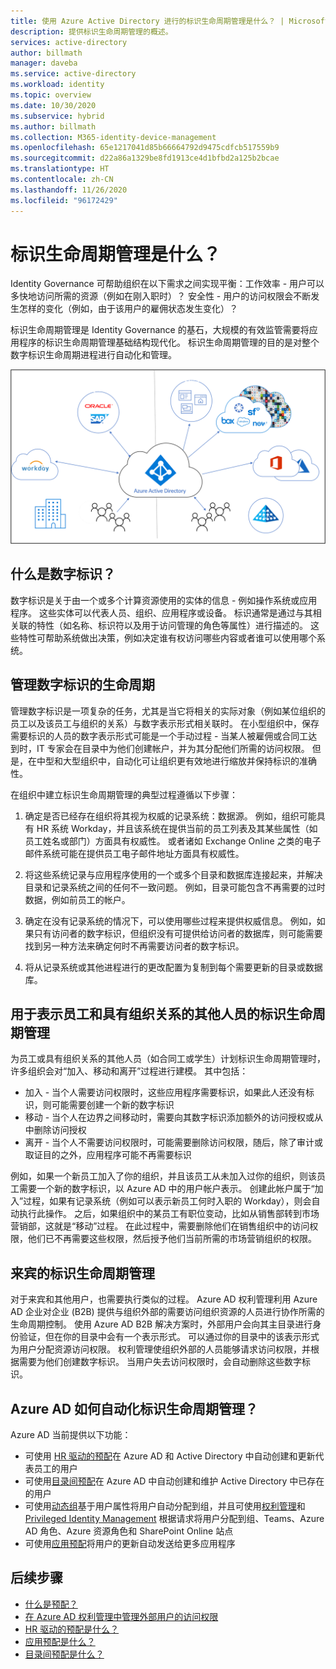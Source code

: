```yaml
---
title: 使用 Azure Active Directory 进行的标识生命周期管理是什么？ | Microsoft Docs
description: 提供标识生命周期管理的概述。
services: active-directory
author: billmath
manager: daveba
ms.service: active-directory
ms.workload: identity
ms.topic: overview
ms.date: 10/30/2020
ms.subservice: hybrid
ms.author: billmath
ms.collection: M365-identity-device-management
ms.openlocfilehash: 65e1217041d85b66664792d9475cdfcb517559b9
ms.sourcegitcommit: d22a86a1329be8fd1913ce4d1bfbd2a125b2bcae
ms.translationtype: HT
ms.contentlocale: zh-CN
ms.lasthandoff: 11/26/2020
ms.locfileid: "96172429"
---
```

# <a name="what-is-identity-lifecycle-management"></a>标识生命周期管理是什么？

Identity Governance 可帮助组织在以下需求之间实现平衡：工作效率 - 用户可以多快地访问所需的资源（例如在刚入职时）？ 安全性 - 用户的访问权限会不断发生怎样的变化（例如，由于该用户的雇佣状态发生变化）？

标识生命周期管理是 Identity Governance 的基石，大规模的有效监管需要将应用程序的标识生命周期管理基础结构现代化。 标识生命周期管理的目的是对整个数字标识生命周期进程进行自动化和管理。 

![云预配](media/what-is-provisioning/cloud-1.png)

## <a name="what-is-a-digital-identity"></a>什么是数字标识？

数字标识是关于由一个或多个计算资源使用的实体的信息 - 例如操作系统或应用程序。 这些实体可以代表人员、组织、应用程序或设备。  标识通常是通过与其相关联的特性（如名称、标识符以及用于访问管理的角色等属性）进行描述的。  这些特性可帮助系统做出决策，例如决定谁有权访问哪些内容或者谁可以使用哪个系统。  

## <a name="managing-the-lifecycle-of-digital-identities"></a>管理数字标识的生命周期

管理数字标识是一项复杂的任务，尤其是当它将相关的实际对象（例如某位组织的员工以及该员工与组织的关系）与数字表示形式相关联时。    在小型组织中，保存需要标识的人员的数字表示形式可能是一个手动过程 - 当某人被雇佣或合同工达到时，IT 专家会在目录中为他们创建帐户，并为其分配他们所需的访问权限。  但是，在中型和大型组织中，自动化可让组织更有效地进行缩放并保持标识的准确性。

在组织中建立标识生命周期管理的典型过程遵循以下步骤：

1. 确定是否已经存在组织将其视为权威的记录系统：数据源。  例如，组织可能具有 HR 系统 Workday，并且该系统在提供当前的员工列表及其某些属性（如员工姓名或部门）方面具有权威性。  或者诸如 Exchange Online 之类的电子邮件系统可能在提供员工电子邮件地址方面具有权威性。

2. 将这些系统记录与应用程序使用的一个或多个目录和数据库连接起来，并解决目录和记录系统之间的任何不一致问题。 例如，目录可能包含不再需要的过时数据，例如前员工的帐户。 

3. 确定在没有记录系统的情况下，可以使用哪些过程来提供权威信息。  例如，如果只有访问者的数字标识，但组织没有可提供给访问者的数据库，则可能需要找到另一种方法来确定何时不再需要访问者的数字标识。

4. 将从记录系统或其他进程进行的更改配置为复制到每个需要更新的目录或数据库。

## <a name="identity-lifecycle-management-for-representing-employees-and-other-individuals-with-an-organizational-relationship"></a>用于表示员工和具有组织关系的其他人员的标识生命周期管理

为员工或具有组织关系的其他人员（如合同工或学生）计划标识生命周期管理时，许多组织会对“加入、移动和离开”过程进行建模。  其中包括：
    
   - 加入 - 当个人需要访问权限时，这些应用程序需要标识，如果此人还没有标识，则可能需要创建一个新的数字标识
   - 移动 - 当个人在边界之间移动时，需要向其数字标识添加额外的访问授权或从中删除访问授权
   - 离开 - 当个人不需要访问权限时，可能需要删除访问权限，随后，除了审计或取证目的之外，应用程序可能不再需要标识

例如，如果一个新员工加入了你的组织，并且该员工从未加入过你的组织，则该员工需要一个新的数字标识，以 Azure AD 中的用户帐户表示。  创建此帐户属于“加入”过程，如果有记录系统（例如可以表示新员工何时入职的 Workday），则会自动执行此操作。  之后，如果组织中的某员工有职位变动，比如从销售部转到市场营销部，这就是“移动”过程。  在此过程中，需要删除他们在销售组织中的访问权限，他们已不再需要这些权限，然后授予他们当前所需的市场营销组织的权限。

## <a name="identity-lifecycle-management-for-guests"></a>来宾的标识生命周期管理

对于来宾和其他用户，也需要执行类似的过程。  Azure AD 权利管理利用 Azure AD 企业对企业 (B2B) 提供与组织外部的需要访问组织资源的人员进行协作所需的生命周期控制。 使用 Azure AD B2B 解决方案时，外部用户会向其主目录进行身份验证，但在你的目录中会有一个表示形式。 可以通过你的目录中的该表示形式为用户分配资源访问权限。  权利管理使组织外部的人员能够请求访问权限，并根据需要为他们创建数字标识。 当用户失去访问权限时，会自动删除这些数字标识。  

## <a name="how-does-azure-ad-automate-identity-lifecycle-management"></a>Azure AD 如何自动化标识生命周期管理？

Azure AD 当前提供以下功能：

* 可使用 [HR 驱动的预配](what-is-hr-driven-provisioning.md)在 Azure AD 和 Active Directory 中自动创建和更新代表员工的用户
* 可使用[目录间预配](what-is-inter-directory-provisioning.md)在 Azure AD 中自动创建和维护 Active Directory 中已存在的用户
* 可使用[动态组](../external-identities/use-dynamic-groups.md#what-are-dynamic-groups)基于用户属性将用户自动分配到组，并且可使用[权利管理](entitlement-management-scenarios.md)和 [Privileged Identity Management](../privileged-identity-management/pim-configure.md) 根据请求将用户分配到组、Teams、Azure AD 角色、Azure 资源角色和 SharePoint Online 站点
* 可使用[应用预配](what-is-app-provisioning.md)将用户的更新自动发送给更多应用程序

## <a name="next-steps"></a>后续步骤 

- [什么是预配？](what-is-provisioning.md)
- [在 Azure AD 权利管理中管理外部用户的访问权限](./entitlement-management-external-users.md)
- [HR 驱动的预配是什么？](what-is-hr-driven-provisioning.md)
- [应用预配是什么？](what-is-app-provisioning.md)
- [目录间预配是什么？](what-is-inter-directory-provisioning.md)